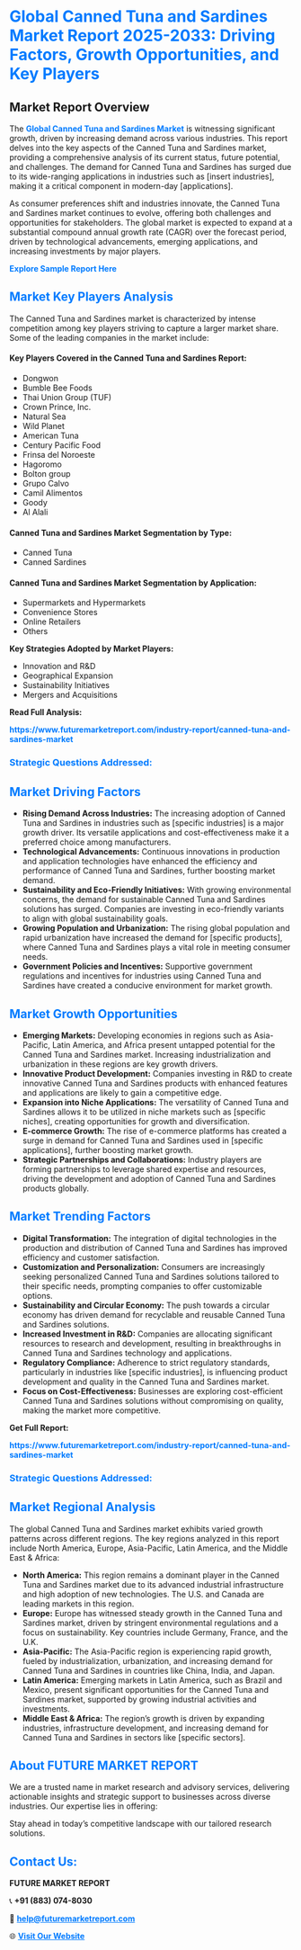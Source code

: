 <h1 style="color: #007BFF;">Global Canned Tuna and Sardines Market Report 2025-2033: Driving Factors, Growth Opportunities, and Key Players</h1>

<section id="overview">
<h2>Market Report Overview</h2>
<p>The <a href="https://www.futuremarketreport.com/industry-report/canned-tuna-and-sardines-market" style="color: #007BFF; text-decoration: none;"><strong>Global Canned Tuna and Sardines Market</strong></a> is witnessing significant growth, driven by increasing demand across various industries. This report delves into the key aspects of the Canned Tuna and Sardines market, providing a comprehensive analysis of its current status, future potential, and challenges. The demand for Canned Tuna and Sardines has surged due to its wide-ranging applications in industries such as [insert industries], making it a critical component in modern-day [applications].</p>
<p>As consumer preferences shift and industries innovate, the Canned Tuna and Sardines market continues to evolve, offering both challenges and opportunities for stakeholders. The global market is expected to expand at a substantial compound annual growth rate (CAGR) over the forecast period, driven by technological advancements, emerging applications, and increasing investments by major players.</p>
</section>

<section id="overview">
<p><a href="https://www.futuremarketreport.com/request-sample/reportId=28172" style="color: #007BFF; text-decoration: none;"><strong>Explore Sample Report Here</strong></a></p>
</section>

<section id="key-players">
<h2 style="color: #007BFF;">Market Key Players Analysis</h2>
<p>The Canned Tuna and Sardines market is characterized by intense competition among key players striving to capture a larger market share. Some of the leading companies in the market include:</p>
<h4>Key Players Covered in the Canned Tuna and Sardines Report:</h4>
<ul><li>Dongwon</li><li>Bumble Bee Foods</li><li>Thai Union Group (TUF)</li><li>Crown Prince, Inc.</li><li>Natural Sea</li><li>Wild Planet</li><li>American Tuna</li><li>Century Pacific Food</li><li>Frinsa del Noroeste</li><li>Hagoromo</li><li>Bolton group</li><li>Grupo Calvo</li><li>Camil Alimentos</li><li>Goody</li><li>Al Alali</li></ul>
<h4>Canned Tuna and Sardines Market Segmentation by Type:</h4>
<ul><li>Canned Tuna</li><li>Canned Sardines</li></ul>

<h4>Canned Tuna and Sardines Market Segmentation by Application:</h4>
<ul><li>Supermarkets and Hypermarkets</li><li>Convenience Stores</li><li>Online Retailers</li><li>Others</li></ul>
<p><strong>Key Strategies Adopted by Market Players:</strong></p>
<ul>
<li>Innovation and R&D</li>
<li>Geographical Expansion</li>
<li>Sustainability Initiatives</li>
<li>Mergers and Acquisitions</li>
</ul>
</section>

<section>
<p><strong>Read Full Analysis: </strong></p><a href="https://www.futuremarketreport.com/industry-report/canned-tuna-and-sardines-market" style="color: #007BFF; text-decoration: none;"><strong>https://www.futuremarketreport.com/industry-report/canned-tuna-and-sardines-market</strong></a>
<h3 style="color: #007BFF;">Strategic Questions Addressed:</h3>
</section>

<section id="driving-factors">
<h2 style="color: #007BFF;">Market Driving Factors</h2>
<ul>
<li><strong>Rising Demand Across Industries:</strong> The increasing adoption of Canned Tuna and Sardines in industries such as [specific industries] is a major growth driver. Its versatile applications and cost-effectiveness make it a preferred choice among manufacturers.</li>
<li><strong>Technological Advancements:</strong> Continuous innovations in production and application technologies have enhanced the efficiency and performance of Canned Tuna and Sardines, further boosting market demand.</li>
<li><strong>Sustainability and Eco-Friendly Initiatives:</strong> With growing environmental concerns, the demand for sustainable Canned Tuna and Sardines solutions has surged. Companies are investing in eco-friendly variants to align with global sustainability goals.</li>
<li><strong>Growing Population and Urbanization:</strong> The rising global population and rapid urbanization have increased the demand for [specific products], where Canned Tuna and Sardines plays a vital role in meeting consumer needs.</li>
<li><strong>Government Policies and Incentives:</strong> Supportive government regulations and incentives for industries using Canned Tuna and Sardines have created a conducive environment for market growth.</li>
</ul>
</section>

<section id="growth-opportunities">
<h2 style="color: #007BFF;">Market Growth Opportunities</h2>
<ul>
<li><strong>Emerging Markets:</strong> Developing economies in regions such as Asia-Pacific, Latin America, and Africa present untapped potential for the Canned Tuna and Sardines market. Increasing industrialization and urbanization in these regions are key growth drivers.</li>
<li><strong>Innovative Product Development:</strong> Companies investing in R&D to create innovative Canned Tuna and Sardines products with enhanced features and applications are likely to gain a competitive edge.</li>
<li><strong>Expansion into Niche Applications:</strong> The versatility of Canned Tuna and Sardines allows it to be utilized in niche markets such as [specific niches], creating opportunities for growth and diversification.</li>
<li><strong>E-commerce Growth:</strong> The rise of e-commerce platforms has created a surge in demand for Canned Tuna and Sardines used in [specific applications], further boosting market growth.</li>
<li><strong>Strategic Partnerships and Collaborations:</strong> Industry players are forming partnerships to leverage shared expertise and resources, driving the development and adoption of Canned Tuna and Sardines products globally.</li>
</ul>
</section>

<section id="trending-factors">
<h2 style="color: #007BFF;">Market Trending Factors</h2>
<ul>
<li><strong>Digital Transformation:</strong> The integration of digital technologies in the production and distribution of Canned Tuna and Sardines has improved efficiency and customer satisfaction.</li>
<li><strong>Customization and Personalization:</strong> Consumers are increasingly seeking personalized Canned Tuna and Sardines solutions tailored to their specific needs, prompting companies to offer customizable options.</li>
<li><strong>Sustainability and Circular Economy:</strong> The push towards a circular economy has driven demand for recyclable and reusable Canned Tuna and Sardines solutions.</li>
<li><strong>Increased Investment in R&D:</strong> Companies are allocating significant resources to research and development, resulting in breakthroughs in Canned Tuna and Sardines technology and applications.</li>
<li><strong>Regulatory Compliance:</strong> Adherence to strict regulatory standards, particularly in industries like [specific industries], is influencing product development and quality in the Canned Tuna and Sardines market.</li>
<li><strong>Focus on Cost-Effectiveness:</strong> Businesses are exploring cost-efficient Canned Tuna and Sardines solutions without compromising on quality, making the market more competitive.</li>
</ul>
</section>

<section>
<p><strong>Get Full Report: </strong></p><a href="https://www.futuremarketreport.com/industry-report/canned-tuna-and-sardines-market" style="color: #007BFF; text-decoration: none;"><strong>https://www.futuremarketreport.com/industry-report/canned-tuna-and-sardines-market</strong></a>
<h3 style="color: #007BFF;">Strategic Questions Addressed:</h3>
</section>


<section id="regional-analysis">
<h2 style="color: #007BFF;">Market Regional Analysis</h2>
<p>The global Canned Tuna and Sardines market exhibits varied growth patterns across different regions. The key regions analyzed in this report include North America, Europe, Asia-Pacific, Latin America, and the Middle East & Africa:</p>
<ul>
<li><strong>North America:</strong> This region remains a dominant player in the Canned Tuna and Sardines market due to its advanced industrial infrastructure and high adoption of new technologies. The U.S. and Canada are leading markets in this region.</li>
<li><strong>Europe:</strong> Europe has witnessed steady growth in the Canned Tuna and Sardines market, driven by stringent environmental regulations and a focus on sustainability. Key countries include Germany, France, and the U.K.</li>
<li><strong>Asia-Pacific:</strong> The Asia-Pacific region is experiencing rapid growth, fueled by industrialization, urbanization, and increasing demand for Canned Tuna and Sardines in countries like China, India, and Japan.</li>
<li><strong>Latin America:</strong> Emerging markets in Latin America, such as Brazil and Mexico, present significant opportunities for the Canned Tuna and Sardines market, supported by growing industrial activities and investments.</li>
<li><strong>Middle East & Africa:</strong> The region’s growth is driven by expanding industries, infrastructure development, and increasing demand for Canned Tuna and Sardines in sectors like [specific sectors].</li>
</ul>
</section>

<footer>
<h2 style="color: #007BFF;">About FUTURE MARKET REPORT</h2>
<p>We are a trusted name in market research and advisory services, delivering actionable insights and strategic support to businesses across diverse industries. Our expertise lies in offering:</p>

<p>Stay ahead in today’s competitive landscape with our tailored research solutions.</p>

<h2 style="color: #007BFF;">Contact Us:</h2>
<p><strong>FUTURE MARKET REPORT</strong></p>
<p>📞 <strong>+91 (883) 074-8030</strong></p>
<p>📧 <strong><a href="mailto:help@futuremarketreport.com" style="color: #007BFF;">help@futuremarketreport.com</a></strong></p>
<p>🌐 <strong><a href="https://www.futuremarketreport.com/" style="color: #007BFF;">Visit Our Website</a></strong></p>
</footer>